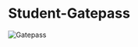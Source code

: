 # Student-Gatepass
![Gatepass](https://user-images.githubusercontent.com/69583217/166325361-22125e88-5951-4e70-9ace-fa8cf32886db.jpg)
